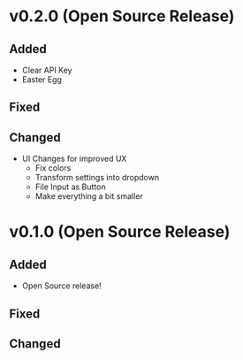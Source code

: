 # v0.2.0 (Open Source Release)

## Added
- Clear API Key
- Easter Egg

## Fixed

## Changed
- UI Changes for improved UX
    - Fix colors
    - Transform settings into dropdown
    - File Input as Button
    - Make everything a bit smaller

# v0.1.0 (Open Source Release)

## Added
- Open Source release!

## Fixed

## Changed